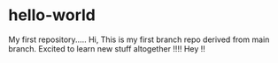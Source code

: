 # hello-world
My first repository.....
Hi, This is my first branch repo derived from main branch. Excited to learn new stuff altogether !!!!
Hey !!
